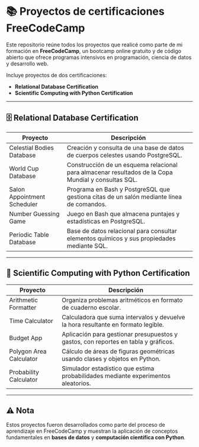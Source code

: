 # 📚 Proyectos de certificaciones FreeCodeCamp

Este repositorio reúne todos los proyectos que realicé como parte de mi formación en **FreeCodeCamp**, un bootcamp online gratuito y de código abierto que ofrece programas intensivos en programación, ciencia de datos y desarrollo web.  

Incluye proyectos de dos certificaciones:  
- **Relational Database Certification**  
- **Scientific Computing with Python Certification**  

---

## 🗄️ Relational Database Certification

| Proyecto | Descripción |
|----------|-------------|
| Celestial Bodies Database | Creación y consulta de una base de datos de cuerpos celestes usando PostgreSQL. |
| World Cup Database | Construcción de un esquema relacional para almacenar resultados de la Copa Mundial y consultas SQL. |
| Salon Appointment Scheduler | Programa en Bash y PostgreSQL que gestiona citas de un salón mediante línea de comandos. |
| Number Guessing Game | Juego en Bash que almacena puntajes y estadísticas en PostgreSQL. |
| Periodic Table Database | Base de datos relacional para consultar elementos químicos y sus propiedades mediante SQL. |

---

## 🐍 Scientific Computing with Python Certification

| Proyecto | Descripción |
|----------|-------------|
| Arithmetic Formatter | Organiza problemas aritméticos en formato de cuaderno escolar. |
| Time Calculator | Calculadora que suma intervalos y devuelve la hora resultante en formato legible. |
| Budget App | Aplicación para gestionar presupuestos y gastos, con reportes en tabla y gráficos. |
| Polygon Area Calculator | Cálculo de áreas de figuras geométricas usando clases y objetos en Python. |
| Probability Calculator | Simulador estadístico que estima probabilidades mediante experimentos aleatorios. |

---

## ⚠️ Nota
Estos proyectos fueron desarrollados como parte del proceso de aprendizaje en FreeCodeCamp y muestran la aplicación de conceptos fundamentales en **bases de datos** y **computación científica con Python**.

